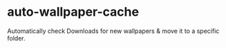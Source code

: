 # auto-wallpaper-cache
Automatically check Downloads for new wallpapers &amp; move it to a specific folder.
